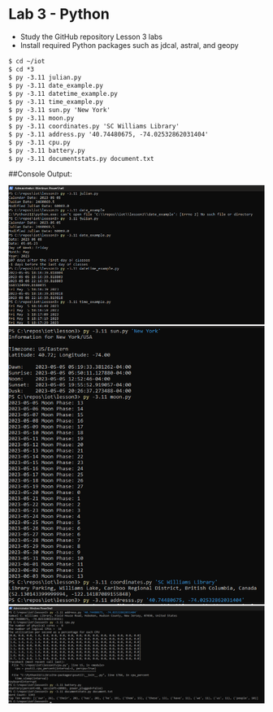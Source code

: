 # Lab 3 - Python
- Study the GitHub repository Lesson 3 labs
- Install required Python packages such as jdcal, astral, and geopy


```
$ cd ~/iot
$ cd *3
$ py -3.11 julian.py
$ py -3.11 date_example.py
$ py -3.11 datetime_example.py
$ py -3.11 time_example.py
$ py -3.11 sun.py 'New York'
$ py -3.11 moon.py
$ py -3.11 coordinates.py 'SC Williams Library'
$ py -3.11 address.py '40.74480675, -74.02532862031404'
$ py -3.11 cpu.py
$ py -3.11 battery.py
$ py -3.11 documentstats.py document.txt
```

##Console Output:

![](https://github.com/tnuevaes/CPE322_S23/blob/82aef6953ea01984a0d9c3c671b94c92c76cc9fd/lab%203/Lab3SC1.png)
![](https://github.com/tnuevaes/CPE322_S23/blob/82aef6953ea01984a0d9c3c671b94c92c76cc9fd/lab%203/Lab3SC2.png)
![](https://github.com/tnuevaes/CPE322_S23/blob/82aef6953ea01984a0d9c3c671b94c92c76cc9fd/lab%203/Lab3SC3.png)
